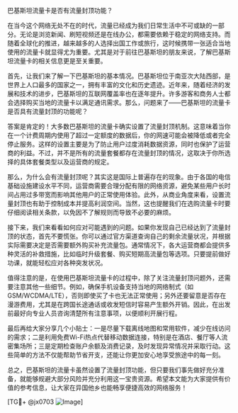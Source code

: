 巴基斯坦流量卡是否有流量封顶功能？

在当今这个网络无处不在的时代，流量已经成为我们日常生活中不可或缺的一部分。无论是浏览新闻、刷短视频还是在线办公，都需要依赖于稳定的网络支持。而随着全球化的推进，越来越多的人选择出国工作或旅行，这时候携带一张适合当地使用的流量卡就显得尤为重要。尤其是对于前往巴基斯坦的朋友来说，了解巴基斯坦流量卡的相关信息更是至关重要。

首先，让我们来了解一下巴基斯坦的基本情况。巴基斯坦位于南亚次大陆西部，是世界上人口最多的国家之一，拥有丰富的文化和历史遗迹。近年来，随着经济的发展和技术的进步，巴基斯坦的互联网覆盖率也在逐年提升。许多游客和商务人士都会选择购买当地的流量卡以满足通讯需求。那么，问题来了——巴基斯坦的流量卡是否具有流量封顶的功能呢？

答案是肯定的！大多数巴基斯坦的流量卡确实设置了流量封顶机制。这意味着当你在一个计费周期内使用了超过一定额度的数据后，你的网速可能会被降低或者完全停止服务。这样的设置主要是为了防止用户过度消耗数据资源，同时也保护了运营商的利益。不过，并不是所有的流量套餐都存在流量封顶的情况，这取决于你所选择的具体套餐类型以及运营商的规定。

那么，为什么会有流量封顶呢？其实这是国际上普遍存在的现象。由于各国的电信基础设施建设水平不同，运营商需要合理分配有限的网络资源，避免某些用户长时间占用过多带宽而影响其他用户的正常使用体验。此外，从商业角度来看，设置流量封顶也有助于控制成本并提高利润空间。当然，这也提醒我们在选购流量卡时要仔细阅读相关条款，以免因不了解规则而导致不必要的麻烦。

接下来，我们来看看如何应对可能遇到的问题。如果你发现自己已经达到了流量封顶的状态，首先不要慌张。你可以通过官方渠道查询自己的剩余流量状况，并根据实际需要决定是否需要额外购买补充流量包。通常情况下，各大运营商都会提供多种灵活的补救措施，比如临时升级套餐、购买短期高流量包等选项。只要提前做好功课，就能轻松应对各种突发状况。

值得注意的是，在使用巴基斯坦流量卡的过程中，除了关注流量封顶问题外，还需要注意其他一些细节。例如，确保手机设备支持当地的网络制式（如GSM/WCDMA/LTE），否则即使买了卡也无法正常使用；另外还要留意是否存在漫游费用，尤其是在跨国长途通话或收发短信时容易产生额外开销。因此，在出发前最好向专业人员咨询清楚所有注意事项，以便顺利开展行程。

最后再给大家分享几个小贴士：一是尽量下载离线地图和常用软件，减少在线访问的需求；二是利用免费Wi-Fi热点代替移动数据连接，特别是在酒店、餐厅等人流密集场所；三是定期检查账户余额及消费记录，及时发现异常情况并采取行动。这些简单的方法不仅能帮助节省开支，还能让你更加安心地享受旅途中的每一刻。

总之，巴基斯坦的流量卡虽然设置了流量封顶功能，但只要我们事先做好充分准备，就能够规避大部分风险并充分利用这一宝贵资源。希望本文能为大家提供有价值的参考信息，让大家在异国他乡也能畅享便捷高效的网络服务！

[TG💪+ @jx0703 ![Image](https://github.com/user-attachments/assets/dbca1d08-cadb-493c-b0ec-ad6f7a83f270)]